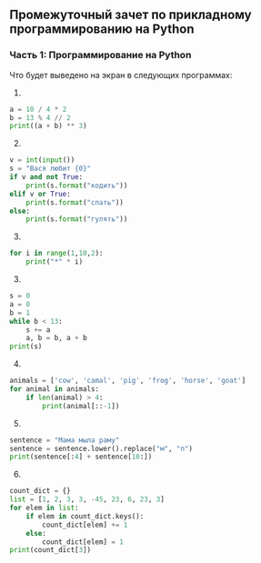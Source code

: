 ## Промежуточный зачет по прикладному программированию на Python

### Часть 1: Программирование на Python

Что будет выведено на экран в следующих программах:

1. 
```python
a = 10 / 4 * 2
b = 13 % 4 // 2
print((a + b) ** 3)
```

2.
```python
v = int(input())
s = "Вася любит {0}"
if v and not True:
    print(s.format("кодить"))
elif v or True:
    print(s.format("спать"))
else:
    print(s.format("гулять"))
```

3.
```python
for i in range(1,10,2):
    print("*" * i)
```

3.
```python
s = 0
a = 0
b = 1
while b < 13:
    s += a
    a, b = b, a + b
print(s)
```

4.
```python
animals = ['cow', 'camal', 'pig', 'frog', 'horse', 'goat']
for animal in animals:
    if len(animal) > 4:
        print(animal[::-1])
```

5.
```python
sentence = "Мама мыла раму"
sentence = sentence.lower().replace("м", "п")
print(sentence[:4] + sentence[10:])
```

6.
```python
count_dict = {}
list = [1, 2, 3, 3, -45, 23, 6, 23, 3]
for elem in list:
    if elem in count_dict.keys():
        count_dict[elem] += 1
    else:
        count_dict[elem] = 1
print(count_dict[3])
```





